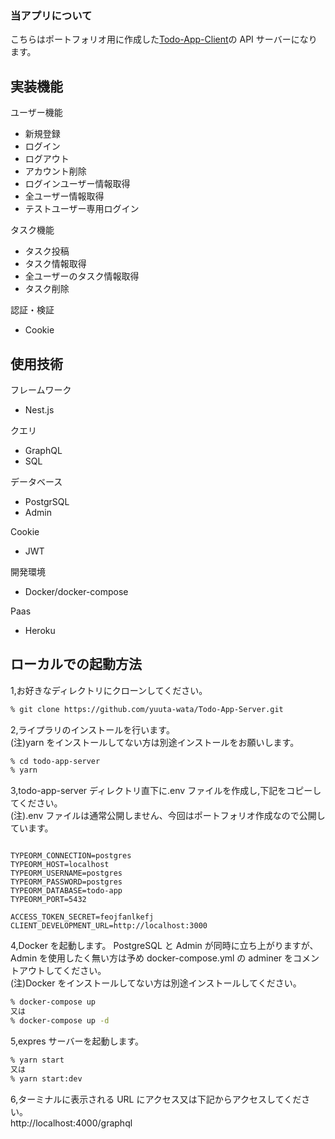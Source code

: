 ### 当アプリについて

こちらはポートフォリオ用に作成した<a href="https://github.com/yuuta-wata/Todo-App-Client" alt="Todo-App-Client">Todo-App-Client</a>の API サーバーになります。

## 実装機能

ユーザー機能

- 新規登録
- ログイン
- ログアウト
- アカウント削除
- ログインユーザー情報取得
- 全ユーザー情報取得
- テストユーザー専用ログイン

タスク機能

- タスク投稿
- タスク情報取得
- 全ユーザーのタスク情報取得
- タスク削除

認証・検証

- Cookie

## 使用技術

フレームワーク

- Nest.js

クエリ

- GraphQL
- SQL

データベース

- PostgrSQL
- Admin

Cookie

- JWT

開発環境

- Docker/docker-compose

Paas

- Heroku

## ローカルでの起動方法

1,お好きなディレクトリにクローンしてください。

```bash
% git clone https://github.com/yuuta-wata/Todo-App-Server.git
```

2,ライプラリのインストールを行います。  
(注)yarn をインストールしてない方は別途インストールをお願いします。

```bash
% cd todo-app-server
% yarn
```

3,todo-app-server ディレクトリ直下に.env ファイルを作成し,下記をコピーしてください。  
(注).env ファイルは通常公開しません、今回はポートフォリオ作成なので公開しています。

```:/.env

TYPEORM_CONNECTION=postgres
TYPEORM_HOST=localhost
TYPEORM_USERNAME=postgres
TYPEORM_PASSWORD=postgres
TYPEORM_DATABASE=todo-app
TYPEORM_PORT=5432

ACCESS_TOKEN_SECRET=feojfanlkefj
CLIENT_DEVELOPMENT_URL=http://localhost:3000
```

4,Docker を起動します。
PostgreSQL と Admin が同時に立ち上がりますが、Admin を使用したく無い方は予め docker-compose.yml の adminer をコメントアウトしてください。  
(注)Docker をインストールしてない方は別途インストールしてください。

```bash
% docker-compose up
又は
% docker-compose up -d
```

5,expres サーバーを起動します。

```bash
% yarn start
又は
% yarn start:dev
```

6,ターミナルに表示される URL にアクセス又は下記からアクセスしてください。  
http://localhost:4000/graphql
